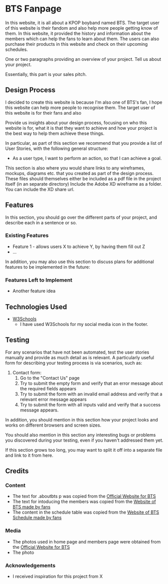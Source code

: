 # BTS Fanpage

In this website, it is all about a KPOP boyband named BTS. The target user of this website is their fandom and also help more people getting
know of them. In this website, it provided the history and information about the members which can help the fans to learn about them. The users can also purchase their products in this website and check on their upcoming schedules.

One or two paragraphs providing an overview of your project. Tell us about your project.

Essentially, this part is your sales pitch.
 
## Design Process

I decided to create this website is because I'm also one of BTS's fan, I hope this website can help more people to recognise them. The target user of this website is for their fans and also 
 
Provide us insights about your design process, focusing on who this website is for, what it is that they want to achieve and how your project is the best way to help them achieve these things.

In particular, as part of this section we recommend that you provide a list of User Stories, with the following general structure:
- As a user type, I want to perform an action, so that I can achieve a goal.

This section is also where you would share links to any wireframes, mockups, diagrams etc. that you created as part of the design process. 
These files should themselves either be included as a pdf file in the project itself (in an separate directory)
Include the Adobe XD wireframe as a folder. You can include the XD share url. 

## Features

In this section, you should go over the different parts of your project, and describe each in a sentence or so.
 
### Existing Features
- Feature 1 - allows users X to achieve Y, by having them fill out Z
- ...

In addition, you may also use this section to discuss plans for additional features to be implemented in the future:

### Features Left to Implement
- Another feature idea

## Technologies Used

- [W3Schools](https://www.w3schools.com/howto/howto_css_social_media_buttons.asp)
    - I have used W3Schools for my social media icon in the footer. 


## Testing

For any scenarios that have not been automated, test the user stories manually and provide as much detail as is relevant. A particularly useful form for describing your testing process is via scenarios, such as:

1. Contact form:
    1. Go to the "Contact Us" page
    2. Try to submit the empty form and verify that an error message about the required fields appears
    3. Try to submit the form with an invalid email address and verify that a relevant error message appears
    4. Try to submit the form with all inputs valid and verify that a success message appears.

In addition, you should mention in this section how your project looks and works on different browsers and screen sizes.

You should also mention in this section any interesting bugs or problems you discovered during your testing, even if you haven't addressed them yet.

If this section grows too long, you may want to split it off into a separate file and link to it from here.

## Credits

### Content
- The text for .aboutbts p was copied from the [Official Website for BTS](https://ibighit.com/bts/eng/profile/)
- The text for intoducing the members was copied from the [Website of BTS made by fans](https://www.hypable.com/bts-member-profile-guide/)
- The content in the schedule table was copied from the [Website of BTS Schedule made by fans](https://www.kweendeoks.com/schedule)

### Media
- The photos used in home page and members page were obtained from the [Official Website for BTS](https://ibighit.com/bts/eng/profile/)
- The photo 

### Acknowledgements

- I received inspiration for this project from X